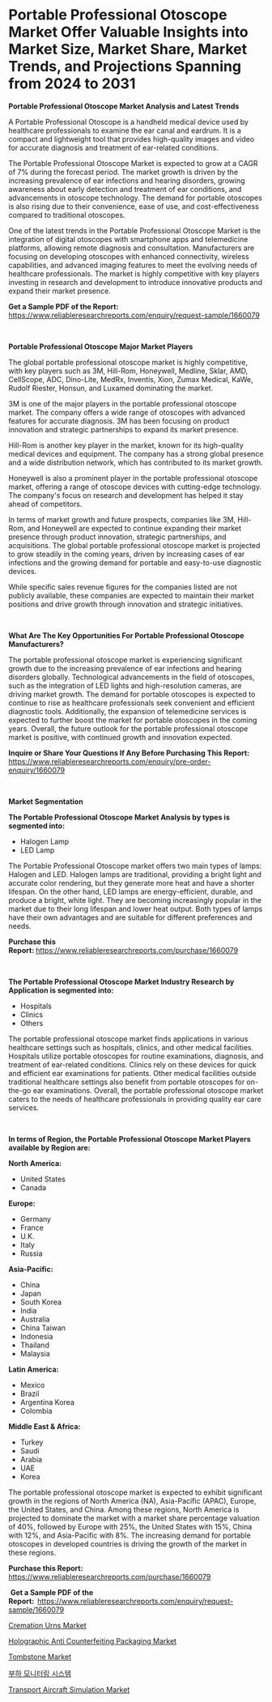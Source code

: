 <p><h1>Portable Professional Otoscope Market Offer Valuable Insights into Market Size, Market Share, Market Trends, and Projections Spanning from 2024 to 2031</h1></p><p><strong>Portable Professional Otoscope Market Analysis and Latest Trends</strong></p>
<p><p>A Portable Professional Otoscope is a handheld medical device used by healthcare professionals to examine the ear canal and eardrum. It is a compact and lightweight tool that provides high-quality images and video for accurate diagnosis and treatment of ear-related conditions.</p><p>The Portable Professional Otoscope Market is expected to grow at a CAGR of 7% during the forecast period. The market growth is driven by the increasing prevalence of ear infections and hearing disorders, growing awareness about early detection and treatment of ear conditions, and advancements in otoscope technology. The demand for portable otoscopes is also rising due to their convenience, ease of use, and cost-effectiveness compared to traditional otoscopes.</p><p>One of the latest trends in the Portable Professional Otoscope Market is the integration of digital otoscopes with smartphone apps and telemedicine platforms, allowing remote diagnosis and consultation. Manufacturers are focusing on developing otoscopes with enhanced connectivity, wireless capabilities, and advanced imaging features to meet the evolving needs of healthcare professionals. The market is highly competitive with key players investing in research and development to introduce innovative products and expand their market presence.</p></p>
<p><strong>Get a Sample PDF of the Report:&nbsp;</strong> <a href="https://www.reliableresearchreports.com/enquiry/request-sample/1660079">https://www.reliableresearchreports.com/enquiry/request-sample/1660079</a></p>
<p>&nbsp;</p>
<p><strong>Portable Professional Otoscope Major Market Players</strong></p>
<p><p>The global portable professional otoscope market is highly competitive, with key players such as 3M, Hill-Rom, Honeywell, Medline, Sklar, AMD, CellScope, ADC, Dino-Lite, MedRx, Inventis, Xion, Zumax Medical, KaWe, Rudolf Riester, Honsun, and Luxamed dominating the market.</p><p>3M is one of the major players in the portable professional otoscope market. The company offers a wide range of otoscopes with advanced features for accurate diagnosis. 3M has been focusing on product innovation and strategic partnerships to expand its market presence.</p><p>Hill-Rom is another key player in the market, known for its high-quality medical devices and equipment. The company has a strong global presence and a wide distribution network, which has contributed to its market growth.</p><p>Honeywell is also a prominent player in the portable professional otoscope market, offering a range of otoscope devices with cutting-edge technology. The company's focus on research and development has helped it stay ahead of competitors.</p><p>In terms of market growth and future prospects, companies like 3M, Hill-Rom, and Honeywell are expected to continue expanding their market presence through product innovation, strategic partnerships, and acquisitions. The global portable professional otoscope market is projected to grow steadily in the coming years, driven by increasing cases of ear infections and the growing demand for portable and easy-to-use diagnostic devices.</p><p>While specific sales revenue figures for the companies listed are not publicly available, these companies are expected to maintain their market positions and drive growth through innovation and strategic initiatives.</p></p>
<p>&nbsp;</p>
<p><strong>What Are The Key Opportunities For Portable Professional Otoscope Manufacturers?</strong></p>
<p><p>The portable professional otoscope market is experiencing significant growth due to the increasing prevalence of ear infections and hearing disorders globally. Technological advancements in the field of otoscopes, such as the integration of LED lights and high-resolution cameras, are driving market growth. The demand for portable otoscopes is expected to continue to rise as healthcare professionals seek convenient and efficient diagnostic tools. Additionally, the expansion of telemedicine services is expected to further boost the market for portable otoscopes in the coming years. Overall, the future outlook for the portable professional otoscope market is positive, with continued growth and innovation expected.</p></p>
<p><strong>Inquire or Share Your Questions If Any Before Purchasing This Report:</strong> <a href="https://www.reliableresearchreports.com/enquiry/pre-order-enquiry/1660079">https://www.reliableresearchreports.com/enquiry/pre-order-enquiry/1660079</a></p>
<p>&nbsp;</p>
<p><strong>Market Segmentation</strong></p>
<p><strong>The Portable Professional Otoscope Market Analysis by types is segmented into:</strong></p>
<p><ul><li>Halogen Lamp</li><li>LED Lamp</li></ul></p>
<p><p>The Portable Professional Otoscope market offers two main types of lamps: Halogen and LED. Halogen lamps are traditional, providing a bright light and accurate color rendering, but they generate more heat and have a shorter lifespan. On the other hand, LED lamps are energy-efficient, durable, and produce a bright, white light. They are becoming increasingly popular in the market due to their long lifespan and lower heat output. Both types of lamps have their own advantages and are suitable for different preferences and needs.</p></p>
<p><strong>Purchase this Report:&nbsp;</strong><a href="https://www.reliableresearchreports.com/purchase/1660079">https://www.reliableresearchreports.com/purchase/1660079</a></p>
<p>&nbsp;</p>
<p><strong>The Portable Professional Otoscope Market Industry Research by Application is segmented into:</strong></p>
<p><ul><li>Hospitals</li><li>Clinics</li><li>Others</li></ul></p>
<p><p>The portable professional otoscope market finds applications in various healthcare settings such as hospitals, clinics, and other medical facilities. Hospitals utilize portable otoscopes for routine examinations, diagnosis, and treatment of ear-related conditions. Clinics rely on these devices for quick and efficient ear examinations for patients. Other medical facilities outside traditional healthcare settings also benefit from portable otoscopes for on-the-go ear examinations. Overall, the portable professional otoscope market caters to the needs of healthcare professionals in providing quality ear care services.</p></p>
<p>&nbsp;</p>
<p><strong>In terms of Region, the Portable Professional Otoscope Market Players available by Region are:</strong></p>
<p>
    <p> <strong> North America: </strong>
        <ul>
            <li>United States</li>
            <li>Canada</li>
        </ul>
        </p> 
    <p> <strong> Europe: </strong>
        <ul>
            <li>Germany</li>
            <li>France</li>
            <li>U.K.</li>
            <li>Italy</li>
            <li>Russia</li>
        </ul>
        </p> 
    <p> <strong> Asia-Pacific: </strong>
        <ul>
            <li>China</li>
            <li>Japan</li>
            <li>South Korea</li>
            <li>India</li>
            <li>Australia</li>
            <li>China Taiwan</li>
            <li>Indonesia</li>
            <li>Thailand</li>
            <li>Malaysia</li>
        </ul>
        </p> 
    <p> <strong> Latin America: </strong>
        <ul>
            <li>Mexico</li>
            <li>Brazil</li>
            <li>Argentina Korea</li>
            <li>Colombia</li>
        </ul>
        </p> 
    <p> <strong> Middle East & Africa: </strong>
        <ul>
            <li>Turkey</li>
            <li>Saudi</li>
            <li>Arabia</li>
            <li>UAE</li>
            <li>Korea</li>
        </ul>
    </p>
    </p>
<p><p>The portable professional otoscope market is expected to exhibit significant growth in the regions of North America (NA), Asia-Pacific (APAC), Europe, the United States, and China. Among these regions, North America is projected to dominate the market with a market share percentage valuation of 40%, followed by Europe with 25%, the United States with 15%, China with 12%, and Asia-Pacific with 8%. The increasing demand for portable otoscopes in developed countries is driving the growth of the market in these regions.</p></p>
<p><strong>Purchase this Report: </strong><a href="https://www.reliableresearchreports.com/purchase/1660079">https://www.reliableresearchreports.com/purchase/1660079</a></p>
<p>&nbsp;<strong>Get a Sample PDF of the Report:&nbsp;&nbsp;</strong><a href="https://www.reliableresearchreports.com/enquiry/request-sample/1660079">https://www.reliableresearchreports.com/enquiry/request-sample/1660079</a></p>
<p><strong></strong></p>
<p><p><a href="https://view.publitas.com/reportprime-1/cremation-urns-market-insights-market-players-and-forecast-till-2031/">Cremation Urns Market</a></p><p><a href="https://cedar-agate-3da.notion.site/Holographic-Anti-Counterfeiting-Packaging-Market-Size-and-Growth-Market-Segmentation-Regional-and--2767f41cb93440ab92babda6bda06f4c">Holographic Anti Counterfeiting Packaging Market</a></p><p><a href="https://view.publitas.com/reportprime-1/global-tombstone-market-size-and-market-trends-insights-and-projections-from-2024-to-2031/">Tombstone Market</a></p><p><a href="https://medium.com/@robandloriedavis/%EB%A1%9C%EB%93%9C-%EB%AA%A8%EB%8B%88%ED%84%B0%EB%A7%81-%EC%8B%9C%EC%8A%A4%ED%85%9C-%EC%8B%9C%EC%9E%A5%EC%9D%80-%EC%8B%9C%EC%9E%A5-%EC%A0%90%EC%9C%A0%EC%9C%A8-%EC%8B%9C%EC%9E%A5-%ED%8A%B8%EB%A0%8C%EB%93%9C-%EB%B0%8F-%EC%8B%9C%EC%9E%A5-%EC%84%B1%EC%9E%A5%EC%97%90-%EB%8C%80%ED%95%9C-%EC%A0%95%EB%B3%B4%EB%A5%BC-%EC%A0%9C%EA%B3%B5%ED%95%A9%EB%8B%88%EB%8B%A4-8b9d8b25fa85">부하 모니터링 시스템</a></p><p><a href="https://circular-yam-9b9.notion.site/Transport-Aircraft-Simulation-Market-Growth-Market-Trends-COVID-19-Impact-and-Forecasts-for-perio-17981bbd7f8e4a07beef98a3cfada457">Transport Aircraft Simulation Market</a></p></p>